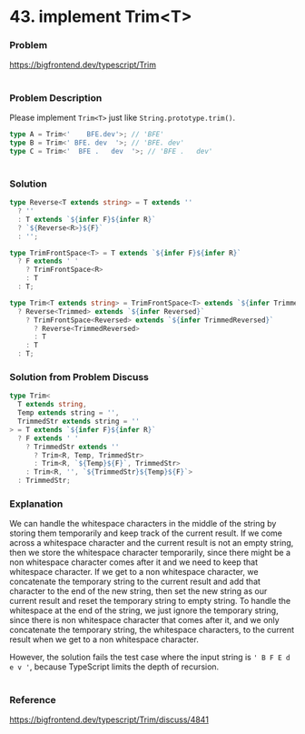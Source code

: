 # 43. implement Trim\<T\>

### Problem

https://bigfrontend.dev/typescript/Trim

#

### Problem Description

Please implement `Trim<T>` just like `String.prototype.trim()`.

```ts
type A = Trim<'    BFE.dev'>; // 'BFE'
type B = Trim<' BFE. dev  '>; // 'BFE. dev'
type C = Trim<'  BFE .   dev  '>; // 'BFE .   dev'
```

#

### Solution

```ts
type Reverse<T extends string> = T extends ''
  ? ''
  : T extends `${infer F}${infer R}`
  ? `${Reverse<R>}${F}`
  : '';

type TrimFrontSpace<T> = T extends `${infer F}${infer R}`
  ? F extends ' '
    ? TrimFrontSpace<R>
    : T
  : T;

type Trim<T extends string> = TrimFrontSpace<T> extends `${infer Trimmed}`
  ? Reverse<Trimmed> extends `${infer Reversed}`
    ? TrimFrontSpace<Reversed> extends `${infer TrimmedReversed}`
      ? Reverse<TrimmedReversed>
      : T
    : T
  : T;
```

### Solution from Problem Discuss

```ts
type Trim<
  T extends string,
  Temp extends string = '',
  TrimmedStr extends string = ''
> = T extends `${infer F}${infer R}`
  ? F extends ' '
    ? TrimmedStr extends ''
      ? Trim<R, Temp, TrimmedStr>
      : Trim<R, `${Temp}${F}`, TrimmedStr>
    : Trim<R, '', `${TrimmedStr}${Temp}${F}`>
  : TrimmedStr;
```

### Explanation

We can handle the whitespace characters in the middle of the string by storing them temporarily and keep track of the current result. If we come across a whitespace character and the current result is not an empty string, then we store the whitespace character temporarily, since there might be a non whitespace character comes after it and we need to keep that whitespace character. If we get to a non whitespace character, we concatenate the temporary string to the current result and add that character to the end of the new string, then set the new string as our current result and reset the temporary string to empty string. To handle the whitespace at the end of the string, we just ignore the temporary string, since there is non whitespace character that comes after it, and we only concatenate the temporary string, the whitespace characters, to the current result when we get to a non whitespace character.

However, the solution fails the test case where the input string is `' B F E d e v '`, because TypeScript limits the depth of recursion.

#

### Reference

https://bigfrontend.dev/typescript/Trim/discuss/4841
